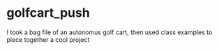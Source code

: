 # golfcart_push
I took a bag file of an autonomus golf cart, then used class examples to piece together a cool project
